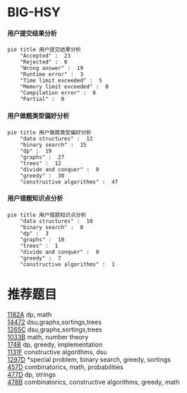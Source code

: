 # BIG-HSY

<!-- tabs:start -->



#### **用户提交结果分析**

```mermaid
pie title 用户提交结果分析
    "Accepted" :  23
    "Rejected" :  0
    "Wrong answer" :  19
    "Runtime error" :  3
    "Time limit exceeded" :  5
    "Memory limit exceeded" :  0
    "Compilation error" :  0
    "Partial" :  0
```

#### **用户做题类型偏好分析**

```mermaid
pie title 用户做题类型偏好分析
    "data structures" :  12
    "binary search" :  15
    "dp" :  19
    "graphs" :  27
    "trees" :  12
    "divide and conquer" :  0
    "greedy" :  30
    "constructive algorithms" :  47
```
#### **用户错题知识点分析**

```mermaid
pie title 用户错题知识点分析
    "data structures" :  10
    "binary search" :  0
    "dp" :  3
    "graphs" :  10
    "trees" :  1
    "divide and conquer" :  0
    "greedy" :  7
    "constructive algorithms" :  1
```



<!-- tabs:end -->
# 推荐题目
[1182A](https://codeforces.com/contest/1182/problem/A)		dp,
                        math		  
[14472](https://codeforces.com/contest/1447/problem/2)		dsu,graphs,sortings,trees		  
[1265C](https://codeforces.com/contest/1265/problem/C)		dsu,graphs,sortings,trees		  
[1033B](https://codeforces.com/contest/1033/problem/B)		math,
                        number theory		  
[174B](https://codeforces.com/contest/174/problem/B)		dp,
                        greedy,
                        implementation		  
[1131F](https://codeforces.com/contest/1131/problem/F)		constructive algorithms,
                        dsu		  
[1297D](https://codeforces.com/contest/1297/problem/D)		*special problem,
                        binary search,
                        greedy,
                        sortings		  
[457D](https://codeforces.com/contest/457/problem/D)		combinatorics,
                        math,
                        probabilities		  
[477D](https://codeforces.com/contest/477/problem/D)		dp,
                        strings		  
[478B](https://codeforces.com/contest/478/problem/B)		combinatorics,
                        constructive algorithms,
                        greedy,
                        math		  
